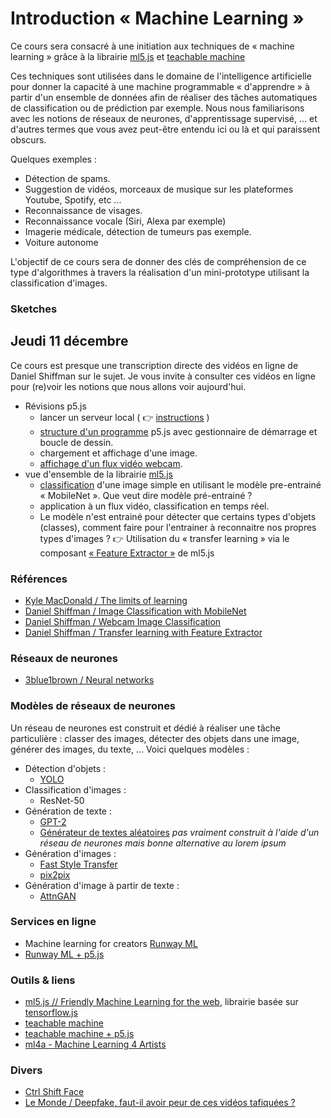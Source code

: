 
Introduction « Machine Learning »
===============================================

Ce cours sera consacré à une initiation aux techniques de « machine learning » grâce à la librairie [ml5.js](https://ml5js.org/) et [teachable machine](https://teachablemachine.withgoogle.com/)

Ces techniques sont utilisées dans le domaine de l'intelligence artificielle pour donner la capacité à une machine programmable « d'apprendre » à partir d'un ensemble de données afin de réaliser des tâches automatiques de classification ou de prédiction par exemple. Nous nous familiarisons avec les notions de réseaux de neurones, d'apprentissage supervisé, ... et d'autres termes que vous avez peut-être entendu ici ou là et qui paraissent obscurs.

Quelques exemples : 
* Détection de spams.
* Suggestion de vidéos, morceaux de musique sur les plateformes Youtube, Spotify, etc ... 
* Reconnaissance de visages.
* Reconnaissance vocale (Siri, Alexa par exemple)
* Imagerie médicale, détection de tumeurs pas exemple.
* Voiture autonome

L'objectif de ce cours sera de donner des clés de compréhension de ce type d'algorithmes à travers la réalisation d'un mini-prototype utilisant la classification d'images.

### Sketches

## Jeudi 11 décembre
Ce cours est presque une transcription directe des vidéos en ligne de Daniel Shiffman sur le sujet. Je vous invite à consulter ces vidéos en ligne pour (re)voir les notions que nous allons voir aujourd'hui.

* Révisions p5.js
  * lancer un serveur local ( :point_right: [instructions](https://github.com/v3ga/Cours_Bordeaux_Montaigne/tree/master/MAG1E22_2018_2019#serveur-web-en-local)   )  
  * [structure d'un programme](https://p5js.org/reference/#/p5/setup) p5.js avec gestionnaire de démarrage et boucle de dessin.
  * chargement et affichage d'une image.
  * [affichage d'un flux vidéo webcam](https://p5js.org/examples/dom-video-capture.html).
* vue d'ensemble de la librairie [ml5.js](https://ml5js.org/)
  * [classification](https://learn.ml5js.org/docs/#/reference/image-classifier?id=description) d'une image simple en utilisant le modèle pre-entrainé « MobileNet ». Que veut dire modèle pré-entrainé ? 
  * application à un flux vidéo, classification en temps réel.
  * Le modèle n'est entrainé pour détecter que certains types d'objets (classes), comment faire pour l'entrainer à reconnaitre nos propres types d'images ? :point_right: Utilisation du « transfer learning » via le composant [« Feature Extractor »](https://learn.ml5js.org/docs/#/reference/feature-extractor) de ml5.js

### Références
* [Kyle MacDonald / The limits of learning](https://www.youtube.com/watch?v=kWvHjp8vifM)
* [Daniel Shiffman / Image Classification with MobileNet](https://www.youtube.com/watch?v=yNkAuWz5lnY)
* [Daniel Shiffman / Webcam Image Classification](https://www.youtube.com/watch?v=D9BoBSkLvFo)
* [Daniel Shiffman / Transfer learning with Feature Extractor](https://www.youtube.com/watch?v=kRpZ5OqUY6Y)

### Réseaux de neurones
* [3blue1brown / Neural networks](https://www.3blue1brown.com/neural-networks)

### Modèles de réseaux de neurones
Un réseau de neurones est construit et dédié à réaliser une tâche particulière : classer des images, détecter des objets dans une image, générer des images, du texte, ... Voici quelques modèles :  

* Détection d'objets : 
  * [YOLO](https://pjreddie.com/darknet/yolo/)
* Classification d'images : 
  * ResNet-50
* Génération de texte : 
  * [GPT-2](https://www.01net.com/actualites/gpt-2-cette-intelligence-artificielle-pourrait-devenir-l-arme-ultime-des-trolls-1802378.html)
  * [Générateur de textes aléatoires](http://enneagon.org/phrases) *pas vraiment construit à l'aide d'un réseau de neurones mais bonne alternative au lorem ipsum*
* Génération d'images : 
  * [Fast Style Transfer](https://github.com/lengstrom/fast-style-transfer/)
  * [pix2pix](https://affinelayer.com/pixsrv/)
* Génération d'image à partir de texte : 
  * [AttnGAN](https://github.com/taoxugit/AttnGAN)

### Services en ligne 
* Machine learning for creators [Runway ML](https://runwayml.com/)
 * [Runway ML + p5.js](https://learn.runwayml.com/#/networking/examples?id=p5js)

### Outils & liens
* [ml5.js // Friendly Machine Learning for the web](https://ml5js.org/), librairie basée sur [tensorflow.js](https://www.tensorflow.org/js/?hl=fr)
* [teachable machine](https://teachablemachine.withgoogle.com/)
* [teachable machine + p5.js](https://github.com/yining1023/teachable-machine-p5)
* [ml4a - Machine Learning 4 Artists](https://ml4a.github.io/)

### Divers
* [Ctrl Shift Face](https://www.youtube.com/channel/UCKpH0CKltc73e4wh0_pgL3g) 
* [Le Monde / Deepfake, faut-il avoir peur de ces vidéos tafiquées ? ](https://www.lemonde.fr/pixels/article/2019/11/24/deepfakes-faut-il-avoir-peur-de-ces-videos-trafiquees_6020333_4408996.html)

